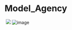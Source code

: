 # Model_Agency
![]()
![](https://drive.google.com/uc?export=view&id=1JBnE1Q6C03_I3YHCz-h9nkH0PZzqpGnw)
![image](https://drive.google.com/uc?export=view&id=11gV3pjxdPFFfw-A02ZtMdkjgNJc3hGaL)
